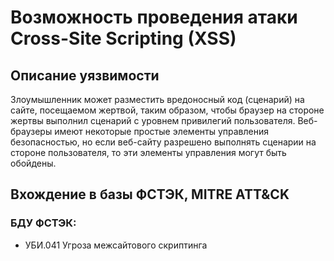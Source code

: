 # Возможность проведения атаки Cross-Site Scripting (XSS)

## Описание уязвимости
Злоумышленник может разместить вредоносный код (сценарий) на сайте, посещаемом жертвой, таким образом, чтобы браузер на стороне жертвы выполнил сценарий с уровнем привилегий пользователя. Веб-браузеры имеют некоторые простые элементы управления безопасностью, но если веб-сайту разрешено выполнять сценарии на стороне пользователя, то эти элементы управления могут быть обойдены.

## Вхождение в базы ФСТЭК, MITRE ATT&CK
### БДУ ФСТЭК:
+ УБИ.041 Угроза межсайтового скриптинга
